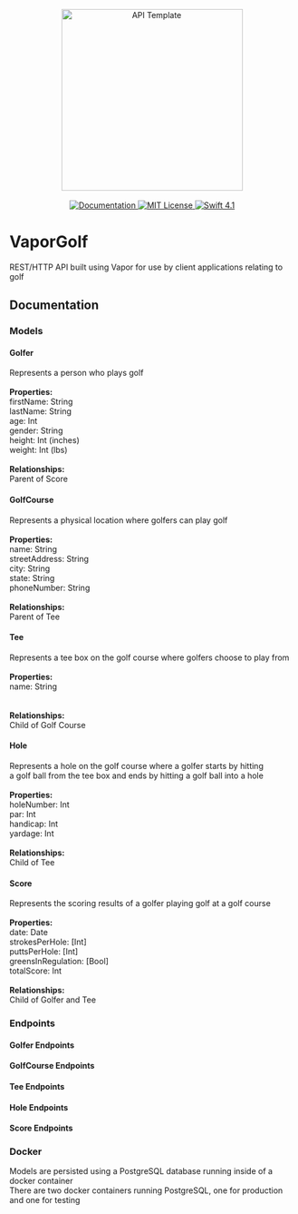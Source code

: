<p align="center">
    <img src="https://user-images.githubusercontent.com/1342803/36623515-7293b4ec-18d3-11e8-85ab-4e2f8fb38fbd.png" width="320" alt="API Template">
    <br>
    <br>
    <a href="http://docs.vapor.codes/3.0/">
        <img src="http://img.shields.io/badge/read_the-docs-2196f3.svg" alt="Documentation">
    </a>
    <a href="LICENSE">
        <img src="http://img.shields.io/badge/license-MIT-brightgreen.svg" alt="MIT License">
    </a>
    <a href="https://swift.org">
        <img src="http://img.shields.io/badge/swift-4.1-brightgreen.svg" alt="Swift 4.1">
    </a>
</p>

# VaporGolf
REST/HTTP API built using Vapor for use by client applications relating to golf </br>
## Documentation

### Models

#### Golfer
Represents a person who plays golf </br>
</br>
**Properties:** </br>
firstName: String </br>
lastName: String </br>
age: Int </br>
gender: String </br>
height: Int (inches) </br>
weight: Int (lbs) </br>
</br>
**Relationships:** </br>
Parent of Score </br>

#### GolfCourse
Represents a physical location where golfers can play golf </br>
</br>
**Properties:** </br>
name: String </br>
streetAddress: String </br>
city: String </br>
state: String </br>
phoneNumber: String </br>
</br>
**Relationships:** </br>
Parent of Tee </br>

#### Tee
Represents a tee box on the golf course where golfers choose to play from </br>
</br>
**Properties:** </br>
name: String </br>
</br>  
**Relationships:** </br>
Child of Golf Course </br>

#### Hole
Represents a hole on the golf course where a golfer starts by hitting </br>
a golf ball from the tee box and ends by hitting a golf ball into a hole </br>
</br>
**Properties:** </br>
holeNumber: Int </br>
par: Int </br>
 handicap: Int </br>
yardage: Int </br>
</br>
**Relationships:** </br>
Child of Tee </br>
  
#### Score
Represents the scoring results of a golfer playing golf at a golf course </br>
</br>
**Properties:** </br>
date: Date </br>
strokesPerHole: [Int] </br>
puttsPerHole: [Int] </br>
greensInRegulation: [Bool] </br>
totalScore: Int </br>
</br>
**Relationships:** </br>
Child of Golfer and Tee </br>
  
### Endpoints

#### Golfer Endpoints

#### GolfCourse Endpoints

#### Tee Endpoints

#### Hole Endpoints

#### Score Endpoints

### Docker
Models are persisted using a PostgreSQL database running inside of a docker container </br>
There are two docker containers running PostgreSQL, one for production and one for testing </br>

 
